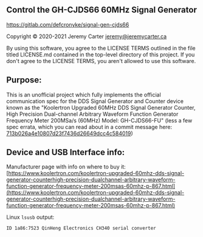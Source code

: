 Control the GH-CJDS66 60MHz Signal Generator  
--------------------------------------------  
  
https://gitlab.com/defcronyke/signal-gen-cjds66  
  
Copyright © 2020-2021 Jeremy Carter <jeremy@jeremycarter.ca>  
  
By using this software, you agree to the LICENSE TERMS 
outlined in the file titled LICENSE.md contained in the 
top-level directory of this project. If you don't agree
to the LICENSE TERMS, you aren't allowed to use this
software.  
  
Purpose:  
-------  
This is an unofficial project which fully implements the official 
communication spec for the DDS Signal Generator and Counter device
known as the "Koolertron Upgraded 60MHz DDS Signal Generator Counter, 
High Precision Dual-channel Arbitrary Waveform Function Generator 
Frequency Meter 200MSa/s (60MHz) Model: GH-CJDS66-FU" (less a few spec 
errata, which you can read about in a commit message here:  
[713b026a4e10807d23f7436d26649dcc4c584019](https://gitlab.com/defcronyke/signal-gen-cjds66/-/commit/713b026a4e10807d23f7436d26649dcc4c584019))  
  
Device and USB Interface info:  
-----------------------------  
Manufacturer page with info on where to buy it:  
[https://www.koolertron.com/koolertron-upgraded-60mhz-dds-signal-generator-counterhigh-precision-dualchannel-arbitrary-waveform-function-generator-frequency-meter-200msas-60mhz-p-867.html](https://www.koolertron.com/koolertron-upgraded-60mhz-dds-signal-generator-counterhigh-precision-dualchannel-arbitrary-waveform-function-generator-frequency-meter-200msas-60mhz-p-867.html)  
  
Linux `lsusb` output:  
```shell
ID 1a86:7523 QinHeng Electronics CH340 serial converter
```
  
